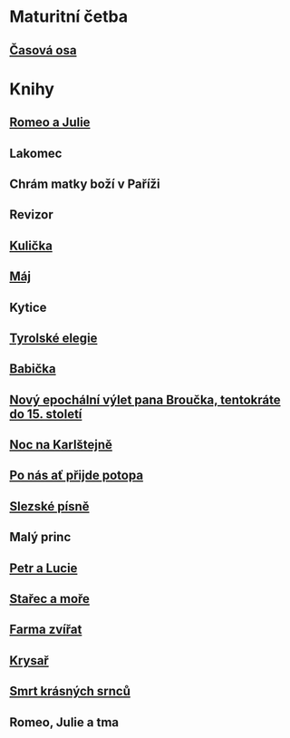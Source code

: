 # **Maturitní četba**

## [Časová osa](./Casova_osa.md)

# Knihy

## [Romeo a Julie](./Books/Romeo_Julie.md)

## Lakomec

## Chrám matky boží v Paříži

## Revizor

## [Kulička](./Books/Kulicka.md)

## [Máj](./Books/Maj.md)

## Kytice

## [Tyrolské elegie](./Books/Tyrolske_Elegie.md)

## [Babička](./Books/Babicka.md)

## [Nový epochální výlet pana Broučka, tentokráte do 15. století](./Books/Pan_Broucek.md)

## [Noc na Karlštejně](./Books/Noc_na_Karlstejne.md)

## [Po nás ať přijde potopa](./Books/Po_nas_at_prijde_potopa.md)

## [Slezské písně](./Books/Slezske_pisne.md)

## Malý princ

## [Petr a Lucie](./Books/Petr_Lucie.md)

## [Stařec a moře](./Books/Starec_a_more.md)

## [Farma zvířat](./Books/Farma_Zvirat.md)

## [Krysař](./Books/Krysar.md)

## [Smrt krásných srnců](./Books/Smrt_Krasnych_Srncu.md)

## Romeo, Julie a tma
